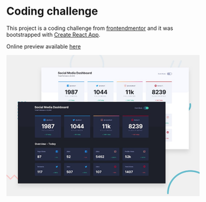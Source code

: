 # Coding challenge

This project is a coding challenge from [frontendmentor](https://www.frontendmentor.io/challenges/social-media-dashboard-with-theme-switcher-6oY8ozp_H) and it was bootstrapped with [Create React App](https://github.com/facebook/create-react-app).

Online preview available [here](https://social-media-dashboard-l3drb9w99.now.sh/)

![Design preview for the Social media dashboard with theme switcher coding challenge](./design/desktop-preview.jpg)
